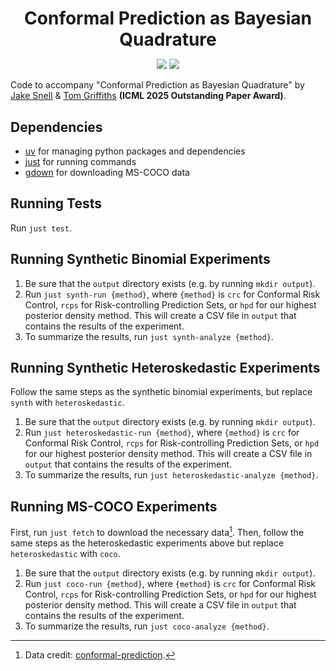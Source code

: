 <h1 align="center" style="margin-bottom:0px; border-bottom:0px; padding-bottom:0px">Conformal Prediction as Bayesian Quadrature</h1>

<p align="center">
    <a style="text-decoration:none !important;" href="https://arxiv.org/abs/2502.13228" alt="arXiv"><img src="https://img.shields.io/badge/paper-arXiv-red" /></a>
    <a style="text-decoration:none !important;" href="https://opensource.org/licenses/MIT" alt="License"><img src="https://img.shields.io/badge/license-MIT-blue.svg" /></a>
</p>

Code to accompany "Conformal Prediction as Bayesian Quadrature" by [Jake Snell](https://jakesnell.com) & [Tom Griffiths](https://cocosci.princeton.edu/tom/tom.php) **(ICML 2025 Outstanding Paper Award)**.

## Dependencies

- [uv](https://github.com/astral-sh/uv) for managing python packages and dependencies
- [just](https://github.com/casey/just) for running commands
- [gdown](https://github.com/wkentaro/gdown) for downloading MS-COCO data


## Running Tests

Run `just test`.

## Running Synthetic Binomial Experiments

1. Be sure that the `output` directory exists (e.g. by running `mkdir output`).
2. Run `just synth-run {method}`, where `{method}` is `crc` for Conformal Risk Control, `rcps` for Risk-controlling Prediction Sets, or `hpd` for our highest posterior density method. This will create a CSV file in `output` that contains the results of the experiment.
3. To summarize the results, run `just synth-analyze {method}`.

## Running Synthetic Heteroskedastic Experiments

Follow the same steps as the synthetic binomial experiments, but replace `synth` with `heteroskedastic`.

1. Be sure that the `output` directory exists (e.g. by running `mkdir output`).
2. Run `just heteroskedastic-run {method}`, where `{method}` is `crc` for Conformal Risk Control, `rcps` for Risk-controlling Prediction Sets, or `hpd` for our highest posterior density method. This will create a CSV file in `output` that contains the results of the experiment.
3. To summarize the results, run `just heteroskedastic-analyze {method}`.

## Running MS-COCO Experiments

First, run `just fetch` to download the necessary data[^1].  Then, follow the same steps as the heteroskedastic experiments above but replace `heteroskedastic` with `coco`.

1. Be sure that the `output` directory exists (e.g. by running `mkdir output`).
2. Run `just coco-run {method}`, where `{method}` is `crc` for Conformal Risk Control, `rcps` for Risk-controlling Prediction Sets, or `hpd` for our highest posterior density method. This will create a CSV file in `output` that contains the results of the experiment.
3. To summarize the results, run `just coco-analyze {method}`.

[^1]: Data credit: [conformal-prediction](https://github.com/aangelopoulos/conformal-prediction).
